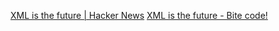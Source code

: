 
[XML is the future | Hacker News](https://news.ycombinator.com/item?id=36466248)
[XML is the future - Bite code!](https://www.bitecode.dev/p/hype-cycles)

